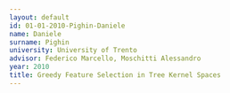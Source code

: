 ```yaml
---
layout: default 
id: 01-01-2010-Pighin-Daniele
name: Daniele
surname: Pighin
university: University of Trento
advisor: Federico Marcello, Moschitti Alessandro
year: 2010
title: Greedy Feature Selection in Tree Kernel Spaces
---
```

